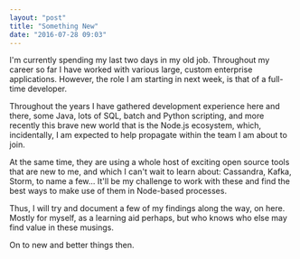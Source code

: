 ```yaml
---
layout: "post"
title: "Something New"
date: "2016-07-28 09:03"
---
```


I'm currently spending my last two days in my old job.
Throughout my career so far I have worked with various large, custom enterprise applications. However, the role I am starting in next week, is that of a full-time developer.

Throughout the years I have gathered development experience here and there, some Java, lots of SQL, batch and Python scripting, and more recently this brave new world that is the Node.js ecosystem, which, incidentally, I am expected to help propagate within the team I am about to join.

At the same time, they are using a whole host of exciting open source tools that are new to me, and which I can't wait to learn about: Cassandra, Kafka, Storm, to name a few... It'll be my challenge to work with these and find the best ways to make use of them in Node-based processes.

Thus, I will try and document a few of my findings along the way, on here. Mostly for myself, as a learning aid perhaps, but who knows who else may find value in these musings.

On to new and better things then.
